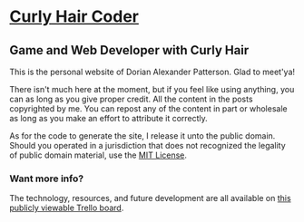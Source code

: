 [Curly Hair Coder](http://imaginationac.github.com)
========================

Game and Web Developer with Curly Hair
--------------------------------------

This is the personal website of Dorian Alexander Patterson. Glad to meet'ya!

There isn't much here at the moment, but if you feel like using anything, you
can as long as you give proper credit.  All the content in the posts copyrighted
by me. You can repost any of the content in part or wholesale as long as you
make an effort to attribute it correctly.

As for the code to generate the site, I release it unto the public domain. Should
you operated in a jurisdiction that does not recognized the legality of public
domain material, use the [MIT License](LICENSE).

### Want more info?

The technology, resources, and future development are all available on
[this publicly viewable Trello board](https://trello.com/b/dAENVNVU).
